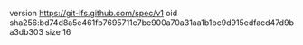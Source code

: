 version https://git-lfs.github.com/spec/v1
oid sha256:bd74d8a5e461fb7695711e7be900a70a31aa1b1bc9d915edfacd47d9ba3db303
size 16
